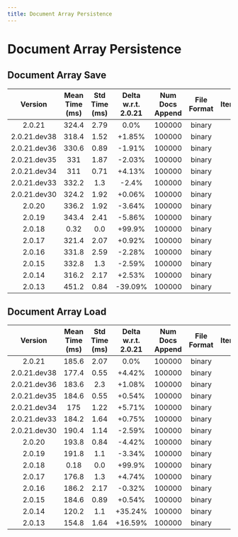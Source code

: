 ```yaml
---
title: Document Array Persistence
---
```

# Document Array Persistence

## Document Array Save

| Version | Mean Time (ms) | Std Time (ms) | Delta w.r.t. 2.0.21 | Num Docs Append | File Format | Iterations |
| :---: | :---: | :---: | :---: | :---: | :---: | :---: |
| 2.0.21 | 324.4 | 2.79 | 0.0% | 100000 | binary | 5 |
| 2.0.21.dev38 | 318.4 | 1.52 | +1.85% | 100000 | binary | 5 |
| 2.0.21.dev36 | 330.6 | 0.89 | -1.91% | 100000 | binary | 5 |
| 2.0.21.dev35 | 331 | 1.87 | -2.03% | 100000 | binary | 5 |
| 2.0.21.dev34 | 311 | 0.71 | +4.13% | 100000 | binary | 5 |
| 2.0.21.dev33 | 332.2 | 1.3 | -2.4% | 100000 | binary | 5 |
| 2.0.21.dev30 | 324.2 | 1.92 | +0.06% | 100000 | binary | 5 |
| 2.0.20 | 336.2 | 1.92 | -3.64% | 100000 | binary | 5 |
| 2.0.19 | 343.4 | 2.41 | -5.86% | 100000 | binary | 5 |
| 2.0.18 | 0.32 | 0.0 | +99.9% | 100000 | binary | 5 |
| 2.0.17 | 321.4 | 2.07 | +0.92% | 100000 | binary | 5 |
| 2.0.16 | 331.8 | 2.59 | -2.28% | 100000 | binary | 5 |
| 2.0.15 | 332.8 | 1.3 | -2.59% | 100000 | binary | 5 |
| 2.0.14 | 316.2 | 2.17 | +2.53% | 100000 | binary | 5 |
| 2.0.13 | 451.2 | 0.84 | -39.09% | 100000 | binary | 5 |
## Document Array Load

| Version | Mean Time (ms) | Std Time (ms) | Delta w.r.t. 2.0.21 | Num Docs Append | File Format | Iterations |
| :---: | :---: | :---: | :---: | :---: | :---: | :---: |
| 2.0.21 | 185.6 | 2.07 | 0.0% | 100000 | binary | 5 |
| 2.0.21.dev38 | 177.4 | 0.55 | +4.42% | 100000 | binary | 5 |
| 2.0.21.dev36 | 183.6 | 2.3 | +1.08% | 100000 | binary | 5 |
| 2.0.21.dev35 | 184.6 | 0.55 | +0.54% | 100000 | binary | 5 |
| 2.0.21.dev34 | 175 | 1.22 | +5.71% | 100000 | binary | 5 |
| 2.0.21.dev33 | 184.2 | 1.64 | +0.75% | 100000 | binary | 5 |
| 2.0.21.dev30 | 190.4 | 1.14 | -2.59% | 100000 | binary | 5 |
| 2.0.20 | 193.8 | 0.84 | -4.42% | 100000 | binary | 5 |
| 2.0.19 | 191.8 | 1.1 | -3.34% | 100000 | binary | 5 |
| 2.0.18 | 0.18 | 0.0 | +99.9% | 100000 | binary | 5 |
| 2.0.17 | 176.8 | 1.3 | +4.74% | 100000 | binary | 5 |
| 2.0.16 | 186.2 | 2.17 | -0.32% | 100000 | binary | 5 |
| 2.0.15 | 184.6 | 0.89 | +0.54% | 100000 | binary | 5 |
| 2.0.14 | 120.2 | 1.1 | +35.24% | 100000 | binary | 5 |
| 2.0.13 | 154.8 | 1.64 | +16.59% | 100000 | binary | 5 |
